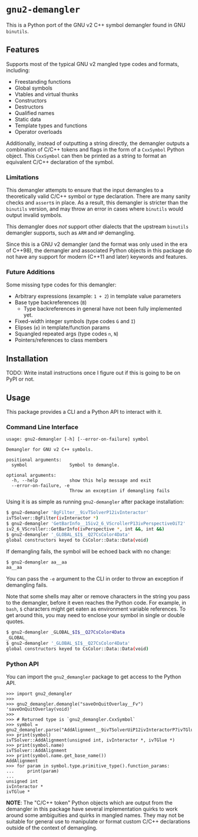 # `gnu2-demangler`

This is a Python port of the GNU v2 C++ symbol demangler found in GNU `binutils`.

## Features

Supports most of the typical GNU v2 mangled type codes and formats, including:

- Freestanding functions
- Global symbols
- Vtables and virtual thunks
- Constructors
- Destructors
- Qualified names
- Static data
- Template types and functions
- Operator overloads

Additionally, instead of outputting a string directly, the demangler outputs a
combination of C/C++ tokens and flags in the form of a `CxxSymbol` Python object.
This `CxxSymbol` can then be printed as a string to format an equivalent
C/C++ declaration of the symbol.

### Limitations

This demangler attempts to ensure that the input demangles to a theoretically valid C/C++ symbol
or type declaration. There are many sanity checks and `assert`s in place.
As a result, this demangler is stricter than the `binutils` version, and may throw
an error in cases where `binutils` would output invalid symbols.

This demangler does *not* support other dialects that the upstream `binutils` demangler
supports, such as `ARM` and `HP` demangling.

Since this is a GNU v2 demangler (and the format was only used in the era of C++98),
the demangler and associated Python objects in this package do not have any support for
modern (C++11 and later) keywords and features.

### Future Additions

Some missing type codes for this demangler:

- Arbitrary expressions (example: `1 + 2`) in template value parameters
- Base type backreferences (`B`)
  - Type backreferences in general have not been fully implemented yet.
- Fixed-width integer symbols (type codes `G` and `I`)
- Elipses (`e`) in template/function params
- Squangled repeated args (type codes `n`, `N`)
- Pointers/references to class members

## Installation

TODO: Write install instructions once I figure out if this is going to be on PyPI or not.

## Usage

This package provides a CLI and a Python API to interact with it.

### Command Line Interface

```
usage: gnu2-demangler [-h] [--error-on-failure] symbol

Demangler for GNU v2 C++ symbols.

positional arguments:
  symbol                Symbol to demangle.

optional arguments:
  -h, --help            show this help message and exit
  --error-on-failure, -e
                        Throw an exception if demangling fails
```

Using it is as simple as running `gnu2-demangler` after package installation:

```bash
$ gnu2-demangler 'BgFilter__9ivTSolverP12ivInteractor'
ivTSolver::BgFilter(ivInteractor *)
$ gnu2-demangler 'GetBarInfo__15iv2_6_VScrollerP13ivPerspectiveOiT2'
iv2_6_VScroller::GetBarInfo(ivPerspective *, int &&, int &&)
$ gnu2-demangler '_GLOBAL_$I$__Q27CsColor4Data'
global constructors keyed to CsColor::Data::Data(void)
```

If demangling fails, the symbol will be echoed back with no change:

```bash
$ gnu2-demangler aa__aa
aa__aa
```

You can pass the `-e` argument to the CLI in order to throw an exception if
demangling fails.

Note that some shells may alter or remove characters in the string you pass to
the demangler, before it even reaches the Python code. For example, in `bash`,
`$` characters might get eaten as environment variable references.
To get around this, you may need to enclose your symbol in single or double quotes.

```bash
$ gnu2-demangler _GLOBAL_$I$__Q27CsColor4Data
_GLOBAL_
$ gnu2-demangler '_GLOBAL_$I$__Q27CsColor4Data'
global constructors keyed to CsColor::Data::Data(void)
```

### Python API

You can import the `gnu2_demangler` package to get access to the Python API.

```pycon
>>> import gnu2_demangler
>>>
>>> gnu2_demangler.demangle("saveOnQuitOverlay__Fv")
'saveOnQuitOverlay(void)'
>>>
>>> # Returned type is `gnu2_demangler.CxxSymbol`
>>> symbol = gnu2_demangler.parse("AddAlignment__9ivTSolverUiP12ivInteractorP7ivTGlue")
>>> print(symbol)
ivTSolver::AddAlignment(unsigned int, ivInteractor *, ivTGlue *)
>>> print(symbol.name)
ivTSolver::AddAlignment
>>> print(symbol.name.get_base_name())
AddAlignment
>>> for param in symbol.type.primitive_type().function_params:
...     print(param)
...
unsigned int
ivInteractor *
ivTGlue *
```

**NOTE**: The "C/C++ token" Python objects which are output from the demangler in
this package have several implementation quirks to work around some ambiguities
and quirks in mangled names. They may not be suitable for general use to manipulate
or format custom C/C++ declarations outside of the context of demangling.
